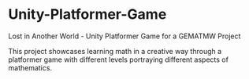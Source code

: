 # Unity-Platformer-Game
Lost in Another World - Unity Platformer Game for a GEMATMW Project

This project showcases learning math in a creative way through a platformer game with different levels portraying different aspects of mathematics.
